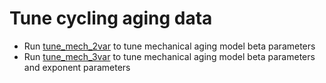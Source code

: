 # Tune cycling aging data

- Run [tune_mech_2var](./tune_mech_2var.ipynb) to tune mechanical aging model beta parameters
- Run [tune_mech_3var](./tune_mech_2var.ipynb) to tune mechanical aging model beta parameters and exponent parameters
